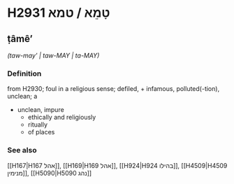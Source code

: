 # H2931 טָמֵא / טמא

## ṭâmêʼ

_(taw-may' | taw-MAY | ta-MAY)_

### Definition

from H2930; foul in a religious sense; defiled, + infamous, polluted(-tion), unclean; a

- unclean, impure
  - ethically and religiously
  - ritually
  - of places

### See also

[[H167|H167 אהל]], [[H169|H169 אהל]], [[H924|H924 בהילו]], [[H4509|H4509 מנימין]], [[H5090|H5090 נהג]]
